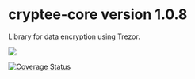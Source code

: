 # cryptee-core version 1.0.8
Library for data encryption using Trezor.

![](https://travis-ci.com/LukasRada/cryptee-core.svg?branch=master)

[![Coverage Status](https://coveralls.io/repos/github/LukasRada/cryptee-core/badge.svg?branch=master)](https://coveralls.io/github/LukasRada/cryptee-core?branch=master)